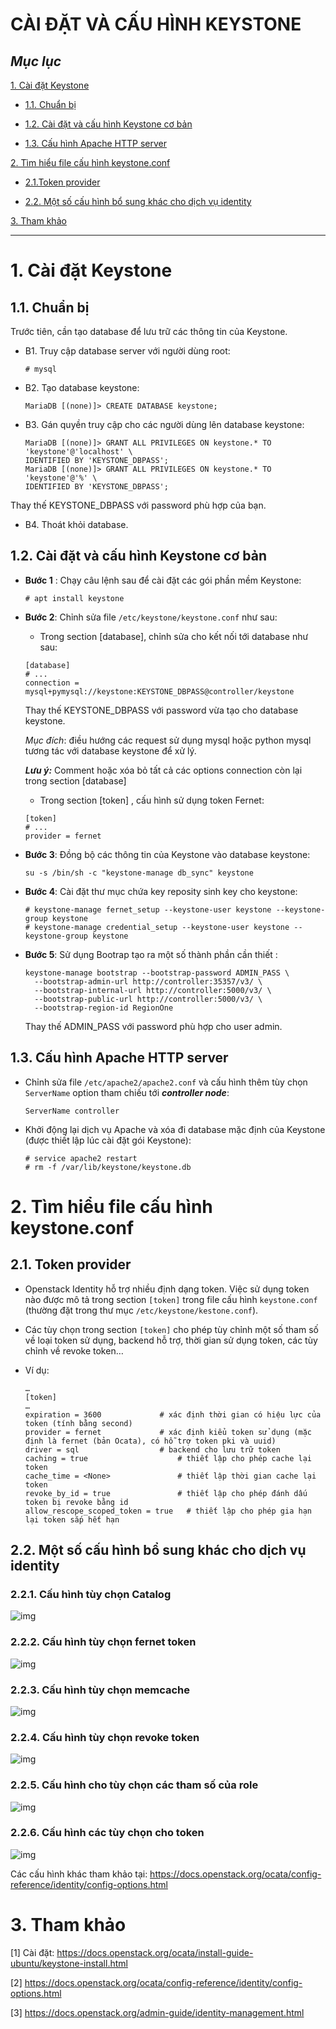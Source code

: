# CÀI ĐẶT VÀ CẤU HÌNH KEYSTONE

## ***Mục lục***

[1. Cài đặt Keystone](#1)

- [1.1. Chuẩn bị](#1.1)

- [1.2. Cài đặt và cấu hình Keystone cơ bản](#1.2)

- [1.3. Cấu hình Apache HTTP server ](#1.3)

[2. Tìm hiểu file cấu hình keystone.conf](#2)

- [2.1.Token provider](#2.1)

- [2.2.	Một số cấu hình bổ sung khác cho dịch vụ identity](#2.2)

[3. Tham khảo](#3)

---

<a name = "1"></a>
# 1. Cài đặt Keystone

<a name = "1.1"></a>
## 1.1. Chuẩn bị

Trước tiên, cần tạo database để lưu trữ các thông tin của Keystone.

- B1. Truy cập database server với người dùng root: 

   `# mysql`

- B2. Tạo database keystone: 

   `MariaDB [(none)]> CREATE DATABASE keystone;`

- B3. Gán quyền truy cập cho các người dùng lên database keystone:

  ```
  MariaDB [(none)]> GRANT ALL PRIVILEGES ON keystone.* TO 'keystone'@'localhost' \
  IDENTIFIED BY 'KEYSTONE_DBPASS';
  MariaDB [(none)]> GRANT ALL PRIVILEGES ON keystone.* TO 'keystone'@'%' \
  IDENTIFIED BY 'KEYSTONE_DBPASS';
  ```
Thay thế KEYSTONE_DBPASS với password phù hợp của bạn.

- B4. Thoát khỏi database.

<a name = "1.2"></a>
## 1.2.	Cài đặt và cấu hình Keystone cơ bản

- **Bước 1** : Chạy câu lệnh sau để cài đặt các gói phần mềm Keystone:

  `# apt install keystone`

- **Bước 2**: Chỉnh sửa file `/etc/keystone/keystone.conf` như sau:

  -  Trong section [database], chỉnh sửa cho kết nối tới database như sau:

  ```
  [database]
  # ...
  connection = mysql+pymysql://keystone:KEYSTONE_DBPASS@controller/keystone
  ```
  Thay thế  KEYSTONE_DBPASS với password vừa tạo cho  database keystone.

  *Mục đích*: điều hướng các request sử dụng mysql hoặc python mysql tương tác với database keystone để xử lý.

  ***Lưu ý:*** Comment hoặc xóa bỏ tất cả các options connection còn lại trong section [database]

  -  Trong section [token] , cấu hình sử dụng token Fernet:

  ```
  [token]
  # ...
  provider = fernet
  ```

- **Bước 3**: Đồng bộ các thông tin của Keystone vào database keystone:

  `su -s /bin/sh -c "keystone-manage db_sync" keystone`

- **Bước 4**: Cài đặt thư mục chứa key reposity sinh key cho keystone: 

  ```
  # keystone-manage fernet_setup --keystone-user keystone --keystone-group keystone
  # keystone-manage credential_setup --keystone-user keystone --keystone-group keystone
  ```

- **Bước 5**: Sử dụng Bootrap tạo ra một số thành phần cần thiết :

  ```
  keystone-manage bootstrap --bootstrap-password ADMIN_PASS \
    --bootstrap-admin-url http://controller:35357/v3/ \
    --bootstrap-internal-url http://controller:5000/v3/ \
    --bootstrap-public-url http://controller:5000/v3/ \
    --bootstrap-region-id RegionOne
  ```

  Thay thế ADMIN_PASS với password phù hợp cho user admin.

<a name = "1.3"></a>
## 1.3.	Cấu hình Apache HTTP server

- Chỉnh sửa file  `/etc/apache2/apache2.conf` và cấu hình thêm tùy chọn `ServerName` option tham chiếu tới ***controller node***:

  `ServerName controller`

- Khởi động lại dịch vụ Apache và xóa đi database mặc định của Keystone (được thiết lập lúc cài đặt gói Keystone):

  ```
  # service apache2 restart
  # rm -f /var/lib/keystone/keystone.db
  ```

<a name = "2"></a>
# 2. Tìm hiểu file cấu hình keystone.conf

<a name = "2.1"></a>
## 2.1.	Token provider

- Openstack Identity hỗ trợ nhiều định dạng token. Việc sử dụng token nào được mô tả trong section `[token]` trong file cấu hình `keystone.conf` (thường đặt trong thư mục `/etc/keystone/kestone.conf`).

- Các tùy chọn trong section `[token]` cho phép tùy chỉnh một số tham số về loại token sử dụng, backend hỗ trợ, thời gian sử dụng token, các tùy chỉnh về revoke token…

- Ví dụ:

  ```
  …
  [token]
  …
  expiration = 3600				# xác định thời gian có hiệu lực của token (tính bằng second)
  provider = fernet				# xác định kiểu token sử dụng (mặc định là fernet (bản Ocata), có hỗ trợ token pki và uuid)
  driver = sql					# backend cho lưu trữ token
  caching = true					# thiết lập cho phép cache lại token
  cache_time = <None>				# thiết lập thời gian cache lại token
  revoke_by_id = true				# thiết lập cho phép đánh dấu token bị revoke bằng id
  allow_rescope_scoped_token = true	  # thiết lập cho phép gia hạn lại token sắp hết hạn
  ```

<a name = "2.2"></a>
## 2.2.	Một số cấu hình bổ sung khác cho dịch vụ identity

### 2.2.1.	Cấu hình tùy chọn Catalog 


![img](../images/3.1.png)


### 2.2.2.	Cấu hình tùy chọn fernet token

![img](../images/3.2.png)


### 2.2.3.	Cấu hình tùy chọn memcache


![img](../images/3.3.png)


### 2.2.4.	Cấu hình tùy chọn revoke token


![img](../images/3.4.png)


### 2.2.5.	Cấu hình cho tùy chọn các tham số của role

![img](../images/3.5.png)


### 2.2.6.	Cấu hình các tùy chọn cho token


![img](../images/3.6.png)

Các cấu hình khác tham khảo tại: https://docs.openstack.org/ocata/config-reference/identity/config-options.html

<a name = "3"></a>
# 3.	Tham khảo

[1] Cài đặt: https://docs.openstack.org/ocata/install-guide-ubuntu/keystone-install.html 

[2] https://docs.openstack.org/ocata/config-reference/identity/config-options.html

[3] https://docs.openstack.org/admin-guide/identity-management.html


